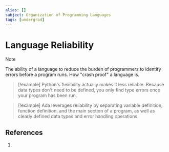 ```yaml
---
alias: []
subject: Organization of Programming Languages
tags: [undergrad]
---
```

# Language Reliability

>[!note]
> The ability of a language to reduce the burden of programmers to identify errors before a program runs. How "crash proof" a language is.

> [!example]
> Python's flexibility actually makes it less reliable. Because data types don't need to be defined, you only find type errors once your program has been run.

> [!example] 
> Ada leverages reliability by separating variable definition, function definition, and the main section of a program, as well as clearly defined data types and error handling operations
> 

## References
1. 